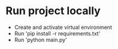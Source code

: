 # Run project locally

- Create and activate virtual environment
- Run 'pip install -r requirements.txt'
- Run 'python main.py'
